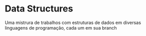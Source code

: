 # Data Structures

Uma mistrura de trabalhos com estruturas de dados em diversas linguagens de programação, cada um em sua branch
